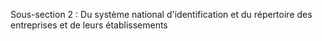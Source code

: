 Sous-section 2 : Du système national d'identification et du répertoire des entreprises et de leurs établissements
